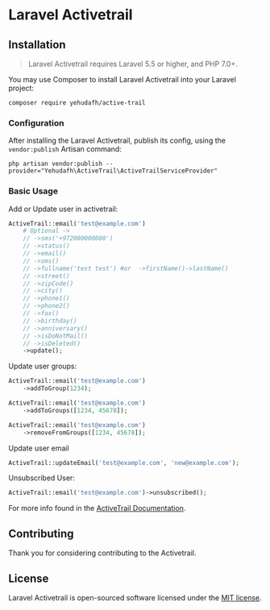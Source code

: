 # Laravel Activetrail

## Installation

> Laravel Activetrail requires Laravel 5.5 or higher, and PHP 7.0+.

You may use Composer to install Laravel Activetrail into your Laravel project:

    composer require yehudafh/active-trail

### Configuration

After installing the Laravel Activetrail, publish its config, using the `vendor:publish` Artisan command:

    php artisan vendor:publish --provider="Yehudafh\ActiveTrail\ActiveTrailServiceProvider"

### Basic Usage

Add or Update user in activetrail:

```php
ActiveTrail::email('test@example.com')
    # Optional ->
    // ->sms('+972000000000')
    // ->status()
    // ->email()
    // ->sms()
    // ->fullname('test test') #or  ->firstName()->lastName()
    // ->street()
    // ->zipCode()
    // ->city()
    // ->phone1()
    // ->phone2()
    // ->fax()
    // ->birthday()
    // ->anniversary()
    // ->isDoNotMail()
    // ->isDeleted()
    ->update();
```
Update user groups:

```php
ActiveTrail::email('test@example.com')
    ->addToGroup(1234);

ActiveTrail::email('test@example.com')
    ->addToGroups([1234, 45678]);

ActiveTrail::email('test@example.com')
    ->removeFromGroups([1234, 45678]);

```
Update user email

```php
ActiveTrail::updateEmail('test@example.com', 'new@example.com');
```
Unsubscribed User:

```php
ActiveTrail::email('test@example.com')->unsubscribed();
```

For more info found in the [ActiveTrail Documentation](https://webapi.mymarketing.co.il/api/docs).

## Contributing

Thank you for considering contributing to the Activetrail.

## License

Laravel Activetrail is open-sourced software licensed under the [MIT license](http://opensource.org/licenses/MIT).
